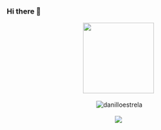 ### Hi there 👋

<div align="center">
  <img height="160em" align="center" src="https://github-readme-stats.vercel.app/api/top-langs/?username=danilloestrela&layout=compact&theme=dracula">
</div>

<br />

<div align="center">&nbsp;<img src="https://github-readme-streak-stats.herokuapp.com?user=danilloestrela&count_private=true&theme=dracula" alt="danilloestrela" /></div>

<br />

<div align="center">
<img src="https://github-readme-stats.vercel.app/api/top-langs/?username=danilloestrela&langs_count=8&count_private=true&layout=compact" />
</div>

